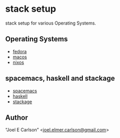 # stack setup
stack setup for various Operating Systems.

## Operating Systems

- [fedora](fedora/install.sh)
- [macos](macos/install.sh)
- [nixos](nixos/install.sh)

## spacemacs, haskell and stackage

- [spacemacs](https://github.com/syl20bnr/spacemacs/)
- [haskell](http://www.haskell.org/)
- [stackage](https://github.com/commercialhaskell/stack/)

## Author

&ldquo;Joel E Carlson&rdquo; &lt;joel.elmer.carlson@gmail.com&gt;
